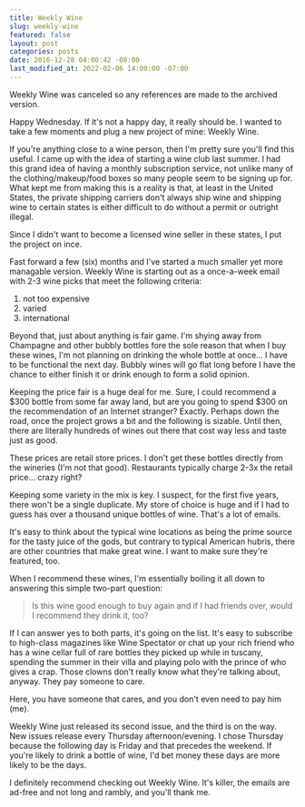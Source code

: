 ```yaml
---
title: Weekly Wine
slug: weekly-wine
featured: false
layout: post
categories: posts
date: 2016-12-28 04:00:42 -08:00
last_modified_at: 2022-02-06 14:00:00 -07:00
---
```


Weekly Wine was canceled so any references are made to the archived version.

Happy Wednesday. If it's not a happy day, it really should be. I wanted to take a few moments and plug a new project of mine: Weekly Wine.

If you're anything close to a wine person, then I'm pretty sure you'll find this useful. I came up with the idea of starting a wine club last summer. I had this grand idea of having a monthly subscription service, not unlike many of the clothing/makeup/food boxes so many people seem to be signing up for. What kept me from making this is a reality is that, at least in the United States, the private shipping carriers don't always ship wine and shipping wine to certain states is either difficult to do without a permit or outright illegal.

Since I didn't want to become a licensed wine seller in these states, I put the project on ince.

Fast forward a few (six) months and I've started a much smaller yet more managable version. Weekly Wine is starting out as a once-a-week email with 2-3 wine picks that meet the following criteria:

1. not too expensive
2. varied
3. international

Beyond that, just about anything is fair game. I'm shying away from Champagne and other bubbly bottles fore the sole reason that when I buy these wines, I'm not planning on drinking the whole bottle at once… I have to be functional the next day. Bubbly wines will go flat long before I have the chance to either finish it or drink enough to form a solid opinion.

Keeping the price fair is a huge deal for me. Sure, I could recommend a $300 bottle from some far away land, but are you going to spend $300 on the recommendation of an Internet stranger? Exactly. Perhaps down the road, once the project grows a bit and the following is sizable. Until then, there are literally hundreds of wines out there that cost way less and taste just as good.

These prices are retail store prices. I don't get these bottles directly from the wineries (I'm not that good). Restaurants typically charge 2-3x the retail price… crazy right?

Keeping some variety in the mix is key. I suspect, for the first five years, there won't be a single duplicate. My store of choice is huge and if I had to guess has over a thousand unique bottles of wine. That's a lot of emails.

It's easy to think about the typical wine locations as being the prime source for the tasty juice of the gods, but contrary to typical American hubris, there are other countries that make great wine. I want to make sure they're featured, too.

When I recommend these wines, I'm essentially boiling it all down to answering this simple two-part question:

> Is this wine good enough to buy again and if I had friends over, would I recommend they drink it, too?

If I can answer yes to both parts, it's going on the list. It's easy to subscribe to high-class magazines like Wine Spectator or chat up your rich friend who has a wine cellar full of rare bottles they picked up while in tuscany, spending the summer in their villa and playing polo with the prince of who gives a crap. Those clowns don't really know what they're talking about, anyway. They pay someone to care.

Here, you have someone that cares, and you don't even need to pay him (me).

Weekly Wine just released its second issue, and the third is on the way. New issues release every Thursday afternoon/evening. I chose Thursday because the following day is Friday and that precedes the weekend. If you're likely to drink a bottle of wine, I'd bet money these days are more likely to be the days.

I definitely recommend checking out Weekly Wine. It's killer, the emails are ad-free and not long and rambly, and you'll thank me.

